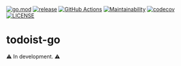 [![go.mod](https://img.shields.io/github/go-mod/go-version/koki-develop/todoist-go)](https://github.com/koki-develop/todoist-go/blob/main/go.mod)
[![release](https://img.shields.io/github/v/release/koki-develop/todoist-go)](https://github.com/koki-develop/todoist-go/releases/tag/v0.3.0)
[![GitHub Actions](https://github.com/koki-develop/todoist-go/actions/workflows/main.yml/badge.svg)](https://github.com/koki-develop/todoist-go/actions/workflows/main.yml)
[![Maintainability](https://api.codeclimate.com/v1/badges/76287788f44794b7f701/maintainability)](https://codeclimate.com/github/koki-develop/todoist-go/maintainability)
[![codecov](https://codecov.io/gh/koki-develop/todoist-go/branch/main/graph/badge.svg)](https://codecov.io/gh/koki-develop/todoist-go)
[![LICENSE](https://img.shields.io/github/license/koki-develop/todoist-go)](./LICENSE)

# todoist-go

:warning: In development. :warning:
